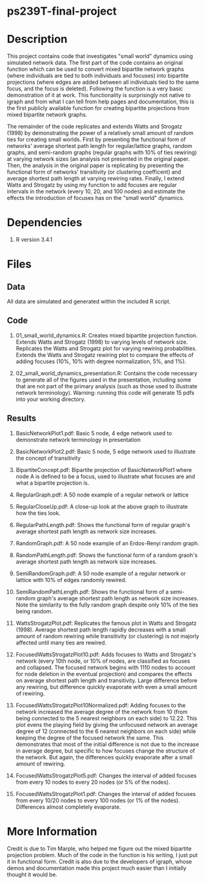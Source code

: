 # ps239T-final-project

# Description
This project contains code that investigates "small world" dynamics using simulated network data. The first part of the code contains an original function which can be used to convert mixed bipartite network graphs (where individuals are tied to both individuals and focuses) into bipartite projections (where edges are added between all individuals tied to the same focus, and the focus is deleted). Following the function is a very basic demonstration of it at work. This functionality is surprisingly not native to igraph and from what I can tell from help pages and documentation, this is the first publicly available function for creating bipartite projections from mixed bipartite network graphs.

The remainder of the code replicates and extends Watts and Strogatz (1998) by demonstrating the power of a relatively small amount of random ties for creating small worlds. First by presenting the functional form of networks' average shortest path length for regular/lattice graphs, random graphs, and semi-random graphs (regular graphs with 10% of ties rewiring) at varying network sizes (an analysis not presented in the original paper. Then, the analysis in the original paper is replicating by presenting the functional form of networks' transitivity (or clustering coefficent) and average shortest path length at varying rewiring rates. Finally, I extend Watts and Strogatz by using my function to add focuses are regular intervals in the network (every 10, 20, and 100 nodes) and estimate the effects the introduction of focuses has on the "small world" dynamics.

# Dependencies
1. R version 3.4.1

# Files
## Data
All data are simulated and generated within the included R script.

## Code 
1. 01_small_world_dynamics.R: Creates mixed bipartite projection function. Extends Watts and Strogatz (1998) to varying levels of network size. Replicates the Watts and Strogatz plot for varying rewiring probabilities. Extends the Watts and Strogatz rewiring plot to compare the effects of adding focuses (10%, 10% with degree normalization, 5%, and 1%).

2. 02_small_world_dynamics_presentation.R: Contains the code necessary to generate all of the figures used in the presentation, including some that are not part of the primary analysis (such as those used to illustrate network terminology). Warning: running this code will generate 15 pdfs into your working directory.

## Results
1. BasicNetworkPlot1.pdf: Basic 5 node, 4 edge network used to demonstrate network terminology in presentation

2. BasicNetworkPlot2.pdf: Basic 5 node, 5 edge network used to illustrate the concept of transitivity

3. BipartiteConcept.pdf: Bipartite projection of BasicNetworkPlot1 where node A is defined to be a focus, used to illustrate what focuses are and what a bipartite projection is.

4. RegularGraph.pdf: A 50 node example of a regular network or lattice

5. RegularCloseUp.pdf: A close-up look at the above graph to illustrate how the ties look.

6. RegularPathLength.pdf: Shows the functional form of regular graph's average shortest path length as network size increases.

7. RandomGraph.pdf: A 50 node example of an Erdos-Renyi random graph.

8. RandomPathLength.pdf: Shows the functional form of a random graoh's average shortest path length as network size increases.

9. SemiRandomGraph.pdf: A 50 node example of a regular network or lattice with 10% of edges randomly rewired.

10. SemiRandomPathLength.pdf: Shows the functional form of a semi-random graph's average shortest path length as network size increases. Note the similarity to the fully random graph despite only 10% of the ties being random.

11. WattsStrogatzPlot.pdf: Replicates the famous plot in Watts and Strogatz (1998). Average shortest path length rapidly decreases with a small amount of random rewiring while transitivity (or clustering) is not majorly affected until many ties are rewired.

12. FocusedWattsStrogatzPlot10.pdf: Adds focuses to Watts and Strogatz's network (every 10th node, or 10% of nodes, are classified as focuses and collapsed. The focused network begins with 1110 nodes to account for node deletion in the eventual projection) and compares the effects on average shortest path length and transitivity. Large difference before any rewiring, but difference quickly evaporate with even a small amount of rewiring.

13. FocusedWattsStrogatzPlot10Normalized.pdf: Adding focuses to the network increased the average degree of the network from 10 (from being connected to the 5 nearest neighbors on each side) to 12.22. This plot evens the playing field by giving the unfocused network an average degree of 12 (connected to the 6 nearest neighbors on each side) while keeping the degree of the focused network the same. This demonstrates that most of the initial difference is not due to the increase in average degree, but specific to how focuses change the structure of the network. But again, the differences quickly evaporate after a small amount of rewiring.

14. FocusedWattsStrogatzPlot5.pdf: Changes the interval of added focuses from every 10 nodes to every 20 nodes (or 5% of the nodes).

15. FocusedWattsStrogatzPlot1.pdf: Changes the interval of added focuses from every 10/20 nodes to every 100 nodes (or 1% of the nodes). Differences almost completely evaporate.

# More Information
Credit is due to Tim Marple, who helped me figure out the mixed bipartite projection problem. Much of the code in the function is his writing, I just put it in functional form. Credit is also due to the developers of igraph, whose demos and documentation made this project much easier than I initially thought it would be.
